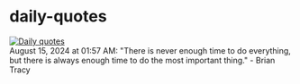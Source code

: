 # daily-quotes
[![Daily quotes](https://github.com/ceepu8/daily-quotes/actions/workflows/daily-quote.yml/badge.svg)](https://github.com/ceepu8/daily-quotes/actions/workflows/daily-quote.yml)<br/>
August 15, 2024 at 01:57 AM: "There is never enough time to do everything, but there is always enough time to do the most important thing." - Brian Tracy
